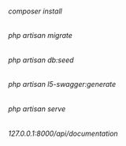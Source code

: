 ###### composer install
###### php artisan migrate
###### php artisan db:seed
###### php artisan l5-swagger:generate
###### php artisan serve
###### 127.0.0.1:8000/api/documentation
